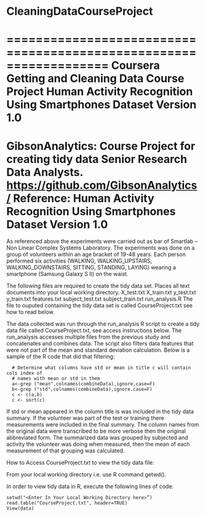 # CleaningDataCourseProject
==================================================================
Coursera Getting and Cleaning Data
Course Project
Human Activity Recognition Using Smartphones Dataset
Version 1.0
==================================================================
GibsonAnalytics: Course Project for creating tidy data
Senior Research Data Analysts.
https://github.com/GibsonAnalytics/
Reference: Human Activity Recognition Using Smartphones Dataset
Version 1.0
==================================================================

As referenced above the experiments were carried out as bar of  Smartlab – Non Linear Complex Systems Laboratory.  The experiments was done on a group of volunteers within an age bracket of 19-48 years. Each person performed six activities (WALKING, WALKING_UPSTAIRS, WALKING_DOWNSTAIRS, SITTING, STANDING, LAYING) wearing a smartphone (Samsung Galaxy S II) on the waist.

The following files are required to create the tidy data set.  Places all text documents into your local working directory.
      X_test.txt
      X_train.txt
      y_test.txt
      y_train.txt
      features.txt
      subject_test.txt
      subject_train.txt
      run_analysis.R
The file to ouputed containing the tidy data set is called CourseProject.txt see how to read below.

      
The data collected was run through the run_analysis R script to create a tidy data file called CourseProject.txt, see access instructions below.   The run_analysis accesses multiple files from the previous study and concatenates and combines data.   The script also filters data features that were not part of the mean and standard deviation calculation.  Below is a sample of the R code that did that filtering:

      # Determine what columns have std or mean in title c will contain cols index of 
      # names with mean or std in them
      a<-grep ("mean",colnames(combineData),ignore.case=F)
      b<-grep ("std",colnames(combineData),ignore.case=F)
      c <- c(a,b)
      c <- sort(c)

If std or mean appeared in the column title is was included in the tidy data summary.  If the volunteer was part of the test or training there measurements were included in the final summary.  The column names from the original data were transcribed to be more verbose then the original abbreviated form.  The summarized data was grouped by subjected and activity the volunteer was doing when measured, then the mean of each measurement of that grouping was calculated. 


How to Access CourseProject.txt to view the tidy data file:

From your local working directory i.e. use R command getwd().

In order to view tidy data in R, execute the following lines of code:

    setwd("<Enter In Your Local Working Directory here>”) 
    read.table("CourseProject.txt", header=TRUE)
    View(data)



